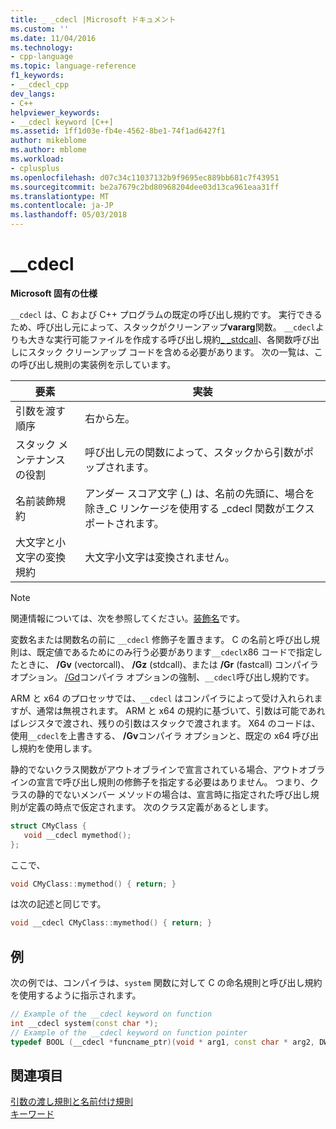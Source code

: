 ```yaml
---
title: _ _cdecl |Microsoft ドキュメント
ms.custom: ''
ms.date: 11/04/2016
ms.technology:
- cpp-language
ms.topic: language-reference
f1_keywords:
- __cdecl_cpp
dev_langs:
- C++
helpviewer_keywords:
- __cdecl keyword [C++]
ms.assetid: 1ff1d03e-fb4e-4562-8be1-74f1ad6427f1
author: mikeblome
ms.author: mblome
ms.workload:
- cplusplus
ms.openlocfilehash: d07c34c11037132b9f9695ec889bb681c7f43951
ms.sourcegitcommit: be2a7679c2bd80968204dee03d13ca961eaa31ff
ms.translationtype: MT
ms.contentlocale: ja-JP
ms.lasthandoff: 05/03/2018
---
```

# <a name="cdecl"></a>__cdecl
**Microsoft 固有の仕様**  
  
 `__cdecl` は、C および C++ プログラムの既定の呼び出し規約です。 実行できるため、呼び出し元によって、スタックがクリーンアップ**vararg**関数。 `__cdecl`よりも大きな実行可能ファイルを作成する呼び出し規約[_ _stdcall](../cpp/stdcall.md)、各関数呼び出しにスタック クリーンアップ コードを含める必要があります。 次の一覧は、この呼び出し規則の実装例を示しています。  
  
|要素|実装|  
|-------------|--------------------|  
|引数を渡す順序|右から左。|  
|スタック メンテナンスの役割|呼び出し元の関数によって、スタックから引数がポップされます。|  
|名前装飾規約|アンダー スコア文字 (_) は、名前の先頭に、場合を除き\_C リンケージを使用する _cdecl 関数がエクスポートされます。|  
|大文字と小文字の変換規約|大文字小文字は変換されません。|  
  
> [!NOTE]
>  関連情報については、次を参照してください。[装飾名](../build/reference/decorated-names.md)です。  
  
 変数名または関数名の前に `__cdecl` 修飾子を置きます。 C の名前と呼び出し規則は、既定値であるためにのみ行う必要があります`__cdecl`x86 コードで指定したときに、 **/Gv** (vectorcall)、 **/Gz** (stdcall)、または **/Gr** (fastcall) コンパイラ オプション。 [/Gd](../build/reference/gd-gr-gv-gz-calling-convention.md)コンパイラ オプションの強制、`__cdecl`呼び出し規約です。  
  
 ARM と x64 のプロセッサでは、`__cdecl` はコンパイラによって受け入れられますが、通常は無視されます。 ARM と x64 の規約に基づいて、引数は可能であればレジスタで渡され、残りの引数はスタックで渡されます。 X64 のコードは、使用`__cdecl`を上書きする、 **/Gv**コンパイラ オプションと、既定の x64 呼び出し規約を使用します。  
  
 静的でないクラス関数がアウトオブラインで宣言されている場合、アウトオブラインの宣言で呼び出し規則の修飾子を指定する必要はありません。 つまり、クラスの静的でないメンバー メソッドの場合は、宣言時に指定された呼び出し規則が定義の時点で仮定されます。 次のクラス定義があるとします。  
  
```cpp  
struct CMyClass {  
   void __cdecl mymethod();  
};  
```  
  
 ここで、  
  
```cpp  
void CMyClass::mymethod() { return; }  
```  
  
 は次の記述と同じです。  
  
```cpp  
void __cdecl CMyClass::mymethod() { return; }  
```  
  
## <a name="example"></a>例  
 次の例では、コンパイラは、`system` 関数に対して C の命名規則と呼び出し規約を使用するように指示されます。  
  
```cpp  
// Example of the __cdecl keyword on function  
int __cdecl system(const char *);  
// Example of the __cdecl keyword on function pointer  
typedef BOOL (__cdecl *funcname_ptr)(void * arg1, const char * arg2, DWORD flags, ...);  
```  
  
## <a name="see-also"></a>関連項目  
 [引数の渡し規則と名前付け規則](../cpp/argument-passing-and-naming-conventions.md)   
 [キーワード](../cpp/keywords-cpp.md)